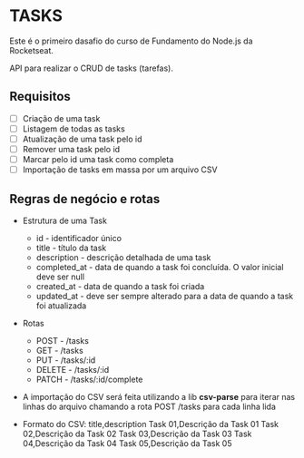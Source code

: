 # TASKS

Este é o primeiro dasafio do curso de Fundamento do Node.js da Rocketseat.

API para realizar o CRUD de tasks (tarefas).

## Requisitos

* [ ] Criação de uma task
* [ ] Listagem de todas as tasks
* [ ] Atualização de uma task pelo id
* [ ] Remover uma task pelo id
* [ ] Marcar pelo id uma task como completa
* [ ] Importação de tasks em massa por um arquivo CSV

## Regras de negócio e rotas

* Estrutura de uma Task

  * id - identificador único
  * title - título da task
  * description - descrição detalhada de uma task
  * completed_at - data de quando a task foi concluída. O valor inicial deve ser null
  * created_at - data de quando a task foi criada
  * updated_at - deve ser sempre alterado para a data de quando a task foi atualizada
* Rotas

  * POST - /tasks
  * GET - /tasks
  * PUT - /tasks/:id
  * DELETE - /tasks/:id
  * PATCH - /tasks/:id/complete
* A importação do CSV será feita utilizando a lib **csv-parse** para iterar nas linhas do arquivo chamando a rota POST /tasks para cada linha lida
* Formato do CSV:
  title,description
  Task 01,Descrição da Task 01
  Task 02,Descrição da Task 02
  Task 03,Descrição da Task 03
  Task 04,Descrição da Task 04
  Task 05,Descrição da Task 05
